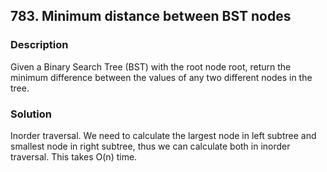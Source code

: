 ## 783. Minimum distance between BST nodes
### Description
Given a Binary Search Tree (BST) with the root node root, return the minimum difference between the values of any two different nodes in the tree.

### Solution
Inorder traversal. We need to calculate the largest node in left subtree and smallest node in right subtree, thus we can calculate both in inorder traversal. This takes O(n) time.
